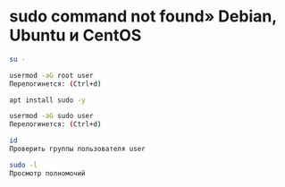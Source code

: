 # sudo command not found» Debian, Ubuntu и CentOS
```bash
su -
```

```bash
usermod -aG root user
Перелогинется: (Ctrl+d)
```

```bash
apt install sudo -y
```

```bash
usermod -aG sudo user
Перелогинется: (Ctrl+d)
```

```bash
id
Проверить группы пользователя user
```

```bash
sudo -l
Просмотр полномочий
```
